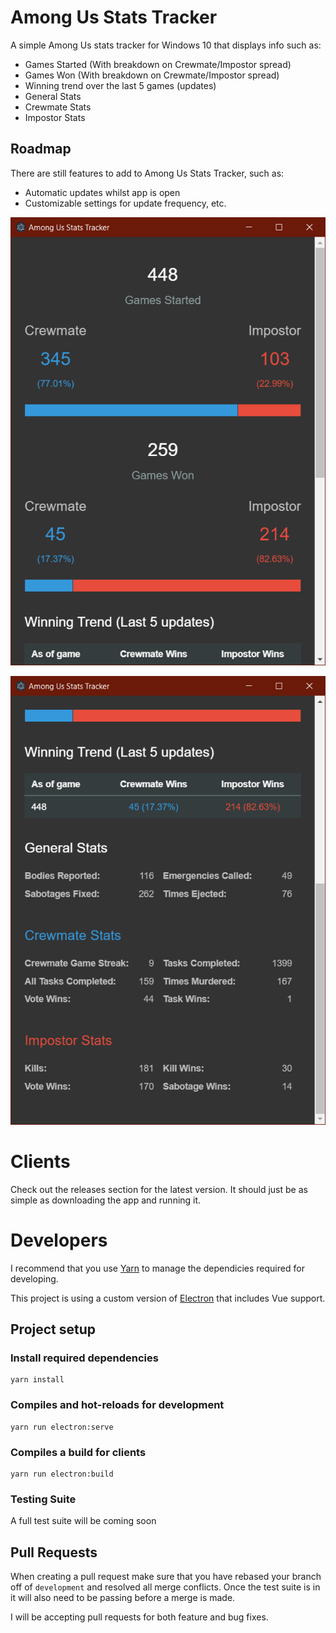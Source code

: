 # Among Us Stats Tracker

A simple Among Us stats tracker for Windows 10 that displays info such as:

- Games Started (With breakdown on Crewmate/Impostor spread)
- Games Won (With breakdown on Crewmate/Impostor spread)
- Winning trend over the last 5 games (updates)
- General Stats
- Crewmate Stats
- Impostor Stats



## Roadmap

There are still features to add to Among Us Stats Tracker, such as:

- Automatic updates whilst app is open
- Customizable settings for update frequency, etc.
  

![image1](images/preview1.png)

![image2](images/preview2.png)


# Clients

Check out the releases section for the latest version. It should just be as simple as downloading the app and running it.


# Developers

I recommend that you use [Yarn](https://yarnpkg.com) to manage the dependicies required for developing.

This project is using a custom version of [Electron](https://github.com/SimulatedGREG/electron-vue) that includes Vue support.

## Project setup

### Install required dependencies

```
yarn install
```

### Compiles and hot-reloads for development

```
yarn run electron:serve
```

### Compiles a build for clients

```
yarn run electron:build
```

### Testing Suite

A full test suite will be coming soon

## Pull Requests

When creating a pull request make sure that you have rebased your branch off of `development` and resolved all merge conflicts. Once the test suite is in it will also need to be passing before a merge is made.

I will be accepting pull requests for both feature and bug fixes.
